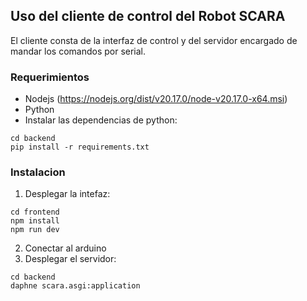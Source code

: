 ## Uso del cliente de control del Robot SCARA

El cliente consta de la interfaz de control y del servidor encargado de mandar los comandos por serial.


### Requerimientos
- Nodejs (https://nodejs.org/dist/v20.17.0/node-v20.17.0-x64.msi)
- Python
- Instalar las dependencias de python:
```
cd backend
pip install -r requirements.txt
```

### Instalacion
1. Desplegar la intefaz:
```
cd frontend
npm install
npm run dev
```
2. Conectar al arduino
3. Desplegar el servidor:
```
cd backend
daphne scara.asgi:application
```